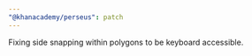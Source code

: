 ```yaml
---
"@khanacademy/perseus": patch
---
```


Fixing side snapping within polygons to be keyboard accessible.
